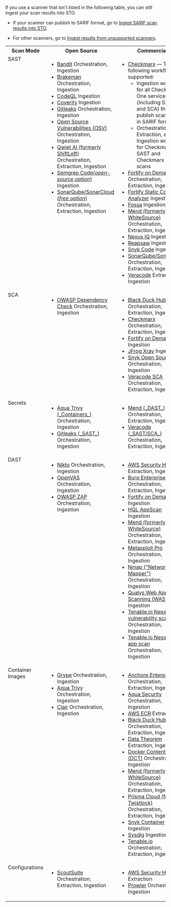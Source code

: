 If you use a scanner that isn't listed in the following table, you can still ingest your scan results into STO. 

- If your scanner can publish to SARIF format, go to [Ingest SARIF scan results into STO](/docs/security-testing-orchestration/use-sto/orchestrate-and-ingest/ingest-sarif-data). 

- For other scanners, go to [Ingest results from unsupported scanners](/docs/security-testing-orchestration/use-sto/orchestrate-and-ingest/ingesting-issues-from-other-scanners.md). 

<table>
    <tr>
        <th>Scan Mode</th>
        <th>Open Source</th>
        <th>Commercial</th>
    </tr>
    <tr>
        <td valign="top">SAST</td>
        <td valign="top">
         	<ul>
        		<li><a href="/docs/security-testing-orchestration/sto-techref-category/bandit-scanner-reference">Bandit</a>  Orchestration, Ingestion </li>
         		<li><a href="/docs/security-testing-orchestration/sto-techref-category/brakeman-scanner-reference">Brakeman</a> Orchestration, Ingestion </li>
            <li><a href="/docs/security-testing-orchestration/sto-techref-category/codeql-scanner-reference">CodeQL</a> Ingestion </li>
         		<li><a href="/docs/security-testing-orchestration/sto-techref-category/coverity-scanner-reference">Coverity</a> Ingestion </li> 
            <li><a href="/docs/security-testing-orchestration/sto-techref-category/gitleaks-scanner-reference">Gitleaks</a>  Orchestration, Ingestion </li>  
            <li><a href="/docs/security-testing-orchestration/sto-techref-category/osv-scanner-reference">Open Source Vulnerabilities (OSV)</a> Orchestration, Ingestion </li>     		
            <li><a href="/docs/security-testing-orchestration/sto-techref-category/qwiet-scanner-reference">Qwiet AI (formerly ShiftLeft)</a> Orchestration, Extraction, Ingestion</li>
            <li><a href="/docs/security-testing-orchestration/sto-techref-category/semgrep/semgrep-scanner-reference">Semgrep Code(<i>open-source option</i>) </a> Ingestion</li>
            <li><a href="/docs/security-testing-orchestration/sto-techref-category/sonarqube-sonar-scanner-reference">SonarQube/SonarCloud (<i>free option</i>) </a> Orchestration, Extraction, Ingestion</li>
        	</ul>
        </td>
        <td valign="top">
        	<ul>
          		<li>
                <a href="/docs/security-testing-orchestration/sto-techref-category/checkmarx-scanner-reference">Checkmarx</a> 
                 — The following workflows are supported:
                <ul>
                  <li>Ingestion workflows for all Checkmarx One services (including SAST and SCA) that can publish scan results in SARIF format</li>
                  <li>Orchestration, Extraction, and Ingestion workflows for Checkmarx SAST and Checkmarx SCA scans</li>
                </ul>
              </li>
          		<li><a href="/docs/security-testing-orchestration/sto-techref-category/fortify-on-demand-scanner-reference">Fortify on Demand</a> Orchestration, Extraction, Ingestion</li>
          		<li><a href="/docs/security-testing-orchestration/sto-techref-category/fortify-scanner-reference">Fortify Static Code Analyzer</a> Ingestion</li>
              <li><a href="/docs/security-testing-orchestration/sto-techref-category/fortify-scanner-reference">Fossa</a> Ingestion</li>
          		<li><a href="/docs/security-testing-orchestration/sto-techref-category/mend-scanner-reference">Mend (formerly WhiteSource)</a> Orchestration, Extraction, Ingestion</li>
              <li><a href="/docs/security-testing-orchestration/sto-techref-category/nexus-scanner-reference">Nexus IQ</a> Ingestion </li>
          		<li><a href="/docs/security-testing-orchestration/sto-techref-category/reapsaw-scanner-reference">Reapsaw</a> Ingestion</li>
          		<li><a href="/docs/security-testing-orchestration/sto-techref-category/snyk/snyk-scanner-reference">Snyk Code</a> Ingestion</li>
              <li><a href="/docs/security-testing-orchestration/sto-techref-category/sonarqube-sonar-scanner-reference">SonarQube/SonarCloud</a> Orchestration, Extraction, Ingestion</li>
          		<li><a href="/docs/security-testing-orchestration/sto-techref-category/veracode-scanner-reference">Veracode</a> Extraction, Ingestion</li>
        	</ul>
     </td>
   </tr>
    <tr>
        <td valign="top">SCA</td>
        <td valign="top">
         	<ul>
             <li><a href="/docs/security-testing-orchestration/sto-techref-category/owasp-scanner-reference">OWASP Dependency Check</a>  Orchestration, Ingestion</li>
        	</ul>
        </td>
        <td valign="top">
        	<ul>
              <li><a href="/docs/security-testing-orchestration/sto-techref-category/black-duck-hub-scanner-reference">Black Duck Hub</a> Orchestration, Extraction, Ingestion</li>
          		<li><a href="/docs/security-testing-orchestration/sto-techref-category/checkmarx-scanner-reference">Checkmarx</a> Orchestration, Extraction, Ingestion</li>
           		<li><a href="/docs/security-testing-orchestration/sto-techref-category/fortify-on-demand-scanner-reference">Fortify on Demand</a> Ingestion</li>
          		<li><a href="/docs/security-testing-orchestration/sto-techref-category/xray-scanner-reference">JFrog Xray</a> Ingestion </li>
          		<li><a href="/docs/security-testing-orchestration/sto-techref-category/snyk/snyk-scanner-reference">Snyk Open Source</a>  Orchestration, Ingestion</li>
          		<li><a href="/docs/security-testing-orchestration/sto-techref-category/veracode-scanner-reference">Veracode SCA</a> Orchestration, Extraction, Ingestion </li>
        	</ul>
     </td>
   </tr>
          <tr>
        <td valign="top">Secrets</td>
        <td valign="top">
          <ul>
            <li><a href="/docs/security-testing-orchestration/sto-techref-category/trivy/aqua-trivy-scanner-reference">Aqua Trivy (_Containers_)</a> Orchestration, Ingestion  </li>            
            <li><a href="/docs/security-testing-orchestration/sto-techref-category/gitleaks-scanner-reference">Gitleaks (_SAST_)</a>  Orchestration, Ingestion </li>
          </ul>
        </td>
        <td valign="top">
         	<ul>                      
            <li><a href="/docs/security-testing-orchestration/sto-techref-category/mend-scanner-reference">Mend (_DAST_)</a> Orchestration, Extraction, Ingestion</li>
            <li><a href="/docs/security-testing-orchestration/sto-techref-category/veracode-scanner-reference">Veracode (_SAST/SCA_) </a> Orchestration, Extraction, Ingestion </li>
          </ul>
     </td>
   </tr>
   <tr>
        <td valign="top">DAST</td>
        <td valign="top">
         	<ul>
        		<li><a href="/docs/security-testing-orchestration/sto-techref-category/nikto-scanner-reference">Nikto</a>  Orchestration, Ingestion </li>
            <li><a href="/docs/security-testing-orchestration/sto-techref-category/openvas-scanner-reference">OpenVAS</a> Orchestration, Ingestion </li>
            <li><a href="/docs/security-testing-orchestration/sto-techref-category/zap/zap-scanner-reference">OWASP ZAP</a> Orchestration, Ingestion </li>
        	</ul>
        </td>
        <td valign="top">
        	<ul>
              <li><a href="/docs/security-testing-orchestration/sto-techref-category/aws-security-hub-scanner-reference">AWS Security Hub</a> Extraction, Ingestion</li> 
              <li><a href="/docs/security-testing-orchestration/sto-techref-category/burp-scanner-reference">Burp Enterprise</a> Orchestration, Extraction, Ingestion</li>
          		<li><a href="/docs/security-testing-orchestration/sto-techref-category/fortify-on-demand-scanner-reference">Fortify on Demand</a> Ingestion</li>
              <li><a href="/docs/security-testing-orchestration/sto-techref-category/hql-appscan-scanner-reference">HQL AppScan</a> Ingestion</li> 
              <li><a href="/docs/security-testing-orchestration/sto-techref-category/mend-scanner-reference">Mend (formerly WhiteSource)</a> Orchestration, Extraction, Ingestion</li>
              <li><a href="/docs/security-testing-orchestration/sto-techref-category/metasploit-scanner-reference">Metasploit Pro</a> Orchestration, Ingestion </li>
          		<li><a href="/docs/security-testing-orchestration/sto-techref-category/nmap-scanner-reference">Nmap ("Network Mapper")</a> Orchestration, Ingestion</li>
          		<li><a href="/docs/security-testing-orchestration/sto-techref-category/qualys-web-app-scanner-reference">Qualys Web Application Scanning (WAS)</a>  Ingestion </li>
          		<li><a href="/docs/security-testing-orchestration/sto-techref-category/tenable-scanner-reference">Tenable.io Nessus vulnerability scan</a> Orchestration, Ingestion</li>
          		<li><a href="/docs/security-testing-orchestration/sto-techref-category/tenable-scanner-reference">Tenable.io Nessus web app scan</a> Orchestration, Ingestion </li>
        	</ul>
     </td>
   </tr>
    <tr>
        <td valign="top">Container Images</td>
        <td valign="top">
         	<ul>
         		<li><a href="/docs/security-testing-orchestration/sto-techref-category/grype/grype-scanner-reference">Grype</a>  Orchestration, Ingestion </li>
            <li><a href="/docs/security-testing-orchestration/sto-techref-category/trivy/aqua-trivy-scanner-reference">Aqua Trivy</a> Orchestration, Ingestion  </li>
            <li><a href="/docs/security-testing-orchestration/sto-techref-category/clair-scanner-reference">Clair</a> Orchestration, Ingestion </li>
        	</ul>
        </td>
        <td valign="top">
        	<ul>
              <li><a href="/docs/security-testing-orchestration/sto-techref-category/anchore-enterprise-scanner-reference">Anchore Enterprise</a> Orchestration, Extraction, Ingestion </li>
              <li><a href="/docs/security-testing-orchestration/sto-techref-category/aquasec-scanner-reference">Aqua Security</a> Orchestration, Ingestion </li>
              <li><a href="/docs/security-testing-orchestration/sto-techref-category/aws-ecr-scanner-reference">AWS ECR</a> Extraction </li>
              <li><a href="/docs/security-testing-orchestration/sto-techref-category/black-duck-hub-scanner-reference">Black Duck Hub</a> Orchestration, Extraction, Ingestion</li>
          		<li><a href="/docs/security-testing-orchestration/sto-techref-category/data-theorem-scanner-reference">Data Theorem</a> Extraction, Ingestion</li>
          		<li><a href="/docs/security-testing-orchestration/sto-techref-category/docker-content-trust-dct-scanner-reference">Docker Content Trust (DCT)</a> Orchestration, Ingestion</li>
              <li><a href="/docs/security-testing-orchestration/sto-techref-category/mend-scanner-reference">Mend (formerly WhiteSource)</a> Orchestration, Extraction, Ingestion</li>
          		<li><a href="/docs/security-testing-orchestration/sto-techref-category/prisma-cloud-scanner-reference">Prisma Cloud (formerly Twistlock)</a> Orchestration, Extraction, Ingestion</li>
              <li><a href="/docs/security-testing-orchestration/sto-techref-category/snyk/snyk-scanner-reference">Snyk Container</a> Ingestion</li>
              <li><a href="/docs/security-testing-orchestration/sto-techref-category/sysdig-scanner-reference">Sysdig</a> Ingestion</li>
          		<li><a href="/docs/security-testing-orchestration/sto-techref-category/tenable-scanner-reference">Tenable.io</a> Orchestration, Extraction, Ingestion  </li>
        	</ul>
     </td>
   </tr>
       <tr>
        <td valign="top">Configurations</td>
        <td valign="top">
          <ul>
              <li><a href="/docs/security-testing-orchestration/sto-techref-category/scoutsuite-scanner-reference">ScoutSuite</a> Orchestration, Extraction, Ingestion</li>
          </ul>
        </td>
        <td valign="top">
        	<ul>
              <li><a href="/docs/security-testing-orchestration/sto-techref-category/aws-security-hub-scanner-reference">AWS Security Hub</a>  Extraction </li>
              <li><a href="/docs/security-testing-orchestration/sto-techref-category/prowler-scanner-reference">Prowler</a> Orchestration, Ingestion</li>
        	</ul>
     </td>
   </tr>
</table>